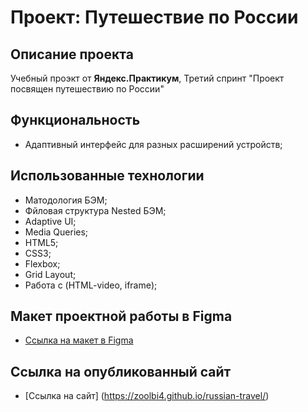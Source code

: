 # Проект: Путешествие по России

## Описание проекта
Учебный проэкт от **Яндекс.Практикум**, Третий спринт "Проект посвящен путешествию по России"

## Функциональность
* Адаптивный интерфейс для разных расширений устройств;

## Использованные технологии
- Матодология БЭМ;
- Фйловая структура Nested БЭМ;
- Adaptive UI;
- Media Queries;
- HTML5;
- CSS3;
- Flexbox;
- Grid Layout;
- Работа с (HTML-video, iframe);

## Макет проектной работы в Figma
*  [Ссылка на макет в Figma](https://www.figma.com/file/5S2WSbEFL6awjVWJ0NWL8Q/Sprint-3_-Russia-_-desktop-mobile?node-id=28503%3A0)

## Ссылка на опубликованный сайт
* [Ссылка на сайт] (https://zoolbi4.github.io/russian-travel/)
